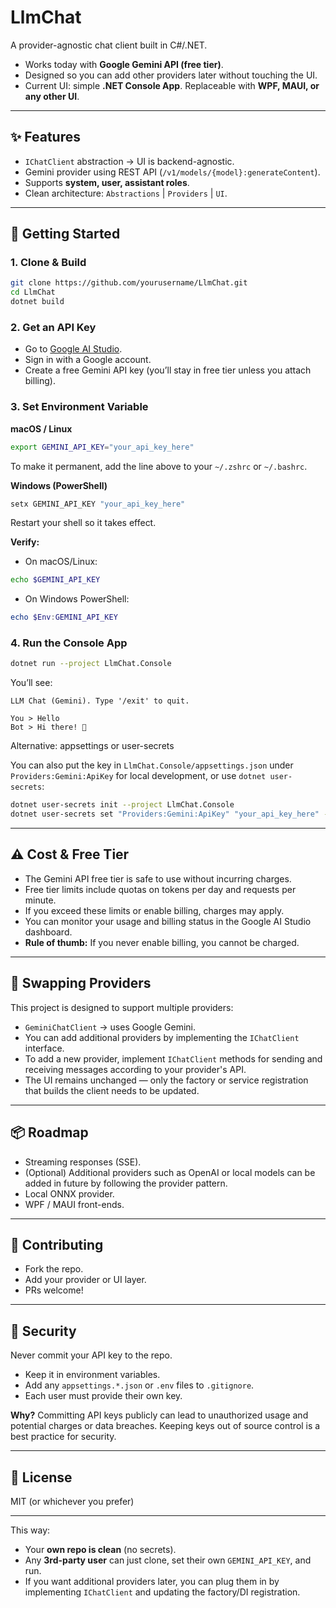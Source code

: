 # LlmChat

A provider-agnostic chat client built in C#/.NET.  
- Works today with **Google Gemini API (free tier)**.  
- Designed so you can add other providers later without touching the UI.  
- Current UI: simple **.NET Console App**. Replaceable with **WPF, MAUI, or any other UI**.

---

## ✨ Features
- `IChatClient` abstraction → UI is backend-agnostic.  
- Gemini provider using REST API (`/v1/models/{model}:generateContent`).  
- Supports **system, user, assistant roles**.  
- Clean architecture: `Abstractions` | `Providers` | `UI`.

---

## 🚀 Getting Started

### 1. Clone & Build
```bash
git clone https://github.com/yourusername/LlmChat.git
cd LlmChat
dotnet build
```

### 2. Get an API Key
- Go to [Google AI Studio](https://studio.google.ai/).
- Sign in with a Google account.
- Create a free Gemini API key (you’ll stay in free tier unless you attach billing).

### 3. Set Environment Variable

**macOS / Linux**

```bash
export GEMINI_API_KEY="your_api_key_here"
```

To make it permanent, add the line above to your `~/.zshrc` or `~/.bashrc`.

**Windows (PowerShell)**

```powershell
setx GEMINI_API_KEY "your_api_key_here"
```

Restart your shell so it takes effect.

**Verify:**

- On macOS/Linux:
```bash
echo $GEMINI_API_KEY
```

- On Windows PowerShell:
```powershell
echo $Env:GEMINI_API_KEY
```

### 4. Run the Console App

```bash
dotnet run --project LlmChat.Console
```

You’ll see:

```
LLM Chat (Gemini). Type '/exit' to quit.

You > Hello
Bot > Hi there! 👋
```

Alternative: appsettings or user-secrets

You can also put the key in `LlmChat.Console/appsettings.json` under `Providers:Gemini:ApiKey` for local development, or use `dotnet user-secrets`:

```bash
dotnet user-secrets init --project LlmChat.Console
dotnet user-secrets set "Providers:Gemini:ApiKey" "your_api_key_here" --project LlmChat.Console
```

---

## ⚠️ Cost & Free Tier

- The Gemini API free tier is safe to use without incurring charges.
- Free tier limits include quotas on tokens per day and requests per minute.
- If you exceed these limits or enable billing, charges may apply.
- You can monitor your usage and billing status in the Google AI Studio dashboard.
- **Rule of thumb:** If you never enable billing, you cannot be charged.

---

## 🔄 Swapping Providers

This project is designed to support multiple providers:

- `GeminiChatClient` → uses Google Gemini.
- You can add additional providers by implementing the `IChatClient` interface.
- To add a new provider, implement `IChatClient` methods for sending and receiving messages according to your provider's API.
- The UI remains unchanged — only the factory or service registration that builds the client needs to be updated.

---

## 📦 Roadmap
- Streaming responses (SSE).
- (Optional) Additional providers such as OpenAI or local models can be added in future by following the provider pattern.
- Local ONNX provider.
- WPF / MAUI front-ends.

---

## 🤝 Contributing
- Fork the repo.
- Add your provider or UI layer.
- PRs welcome!

---

## 🔑 Security

Never commit your API key to the repo.  
- Keep it in environment variables.  
- Add any `appsettings.*.json` or `.env` files to `.gitignore`.  
- Each user must provide their own key.

**Why?** Committing API keys publicly can lead to unauthorized usage and potential charges or data breaches. Keeping keys out of source control is a best practice for security.

---

## 📜 License

MIT (or whichever you prefer)

---

This way:  
- Your **own repo is clean** (no secrets).  
- Any **3rd-party user** can just clone, set their own `GEMINI_API_KEY`, and run.  
- If you want additional providers later, you can plug them in by implementing `IChatClient` and updating the factory/DI registration.

